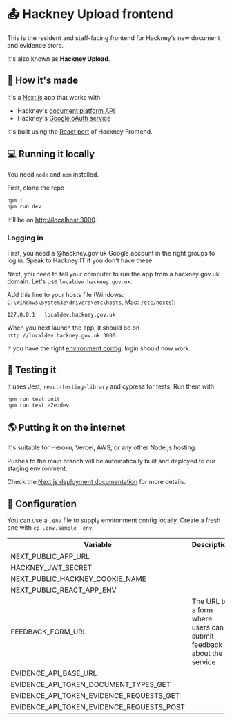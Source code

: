 # 📤 Hackney Upload frontend

This is the resident and staff-facing frontend for Hackney's new document and evidence store.

It's also known as **Hackney Upload**.

## 🧱 How it's made

It's a [Next.js](https://nextjs.org) app that works with:

- Hackney's [document platform API](https://github.com/LBHackney-IT/documents-api)
- Hackney's [Google oAuth service](https://github.com/LBHackney-IT/LBH-Google-auth)

It's built using the [React port](https://github.com/LBHackney-IT/lbh-frontend-react) of Hackney Frontend.

## 💻 Running it locally

You need `node` and `npm` installed.

First, clone the repo

```bash
npm i
npm run dev
```

It'll be on [http://localhost:3000](http://localhost:3000).

### Logging in

First, you need a @hackney.gov.uk Google account in the right groups to log in. Speak to Hackney IT if you don't have these.

Next, you need to tell your computer to run the app from a hackney.gov.uk domain. Let's use `localdev.hackney.gov.uk`.

Add this line to your hosts file (Windows: `C:\Windows\System32\drivers\etc\hosts`, Mac: `/etc/hosts`):

```
127.0.0.1	localdev.hackney.gov.uk
```

When you next launch the app, it should be on `http://localdev.hackney.gov.uk:3000`.

If you have the right [environment config](#-configuration), login should now work.

## 🧪 Testing it

It uses Jest, `react-testing-library` and cypress for tests. Run them with:

```
npm run test:unit
npm run test:e2e:dev
```

## 🌎 Putting it on the internet

It's suitable for Heroku, Vercel, AWS, or any other Node.js hosting.

Pushes to the main branch will be automatically built and deployed to our staging environment.

Check the [Next.js deployment documentation](https://nextjs.org/docs/deployment) for more details.

## 🧬 Configuration

You can use a `.env` file to supply environment config locally. Create a fresh one with `cp .env.sample .env`.

| Variable                                  | Description                                                         | Example                             |
| ----------------------------------------- | ------------------------------------------------------------------- | ----------------------------------- |
| NEXT_PUBLIC_APP_URL                       |                                                                     | http://localdev.hackney.gov.uk:3000 |
| HACKNEY_JWT_SECRET                        |                                                                     |                                     |
| NEXT_PUBLIC_HACKNEY_COOKIE_NAME           |                                                                     | hackneyToken                        |
| NEXT_PUBLIC_REACT_APP_ENV                 |                                                                     | dev                                 |
| FEEDBACK_FORM_URL                         | The URL to a form where users can submit feedback about the service | https://example.com                 |
| EVIDENCE_API_BASE_URL                     |                                                                     | https://example.com/api/v1/         |
| EVIDENCE_API_TOKEN_DOCUMENT_TYPES_GET     |                                                                     |                                     |
| EVIDENCE_API_TOKEN_EVIDENCE_REQUESTS_GET  |                                                                     |                                     |
| EVIDENCE_API_TOKEN_EVIDENCE_REQUESTS_POST |                                                                     |                                     |
